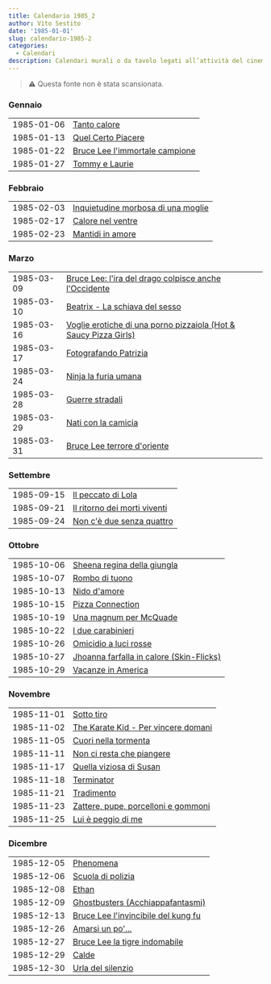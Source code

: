 ```yaml
---
title: Calendario 1985_2
author: Vito Sestito
date: '1985-01-01'
slug: calendario-1985-2
categories:
  - Calendari
description: Calendari murali o da tavolo legati all’attività del cinema. Indicano la data di proiezione e il titolo dei film, insieme agli incassi registrati.
---
```



> ⚠️ Questa fonte non è stata scansionata.





### Gennaio


|           |                               |
|:----------|:------------------------------|
|1985-01-06 |[Tanto calore](https://www.imdb.com/title/tt0210323/)|
|1985-01-13 |[Quel Certo Piacere](https://www.imdb.com/title/tt0218172/)|
|1985-01-22 |[Bruce Lee l'immortale campione](https://www.imdb.com/title/tt0165741/)|
|1985-01-27 |[Tommy e Laurie](https://www.imdb.com/title/tt0197022/)|

### Febbraio


|           |                                   |
|:----------|:----------------------------------|
|1985-02-03 |[Inquietudine morbosa di una moglie](https://www.imdb.com/title/tt1407301/)|
|1985-02-17 |[Calore nel ventre](https://www.imdb.com/title/tt0288704/)|
|1985-02-23 |[Mantidi in amore](https://www.imdb.com/title/tt0078821/)|

### Marzo


|           |                                                                 |
|:----------|:----------------------------------------------------------------|
|1985-03-09 |[Bruce Lee: l'ira del drago colpisce anche l'Occidente](https://www.imdb.com/title/tt0165117/)|
|1985-03-10 |[Beatrix - La schiava del sesso](https://www.imdb.com/title/tt0202818/)|
|1985-03-16 |[Voglie erotiche di una porno pizzaiola (Hot & Saucy Pizza Girls)](https://www.imdb.com/title/tt0127113/)|
|1985-03-17 |[Fotografando Patrizia](https://www.imdb.com/title/tt0089163/)   |
|1985-03-24 |[Ninja la furia umana](https://www.imdb.com/title/tt0086192/)    |
|1985-03-28 |[Guerre stradali](https://www.imdb.com/title/tt0084616/)         |
|1985-03-29 |[Nati con la camicia](https://www.imdb.com/title/tt0085601/)     |
|1985-03-31 |[Bruce Lee terrore d'oriente](https://www.imdb.com/title/tt0201175/)|

### Settembre


|           |                             |
|:----------|:----------------------------|
|1985-09-15 |[Il peccato di Lola](https://www.imdb.com/title/tt0089790/)|
|1985-09-21 |[Il ritorno dei morti viventi](https://www.imdb.com/title/tt0089907/)|
|1985-09-24 |[Non c'è due senza quattro](https://www.imdb.com/title/tt0087481/)|

### Ottobre


|           |                                         |
|:----------|:----------------------------------------|
|1985-10-06 |[Sheena regina della giungla](https://www.imdb.com/title/tt0088103/)|
|1985-10-07 |[Rombo di tuono](https://www.imdb.com/title/tt0087727/)|
|1985-10-13 |[Nido d'amore](https://www.imdb.com/title/tt0212259/)|
|1985-10-15 |[Pizza Connection](https://www.imdb.com/title/tt0089813/)|
|1985-10-19 |[Una magnum per McQuade](https://www.imdb.com/title/tt0085862/)|
|1985-10-22 |[I due carabinieri](https://www.imdb.com/title/tt0087181/)|
|1985-10-26 |[Omicidio a luci rosse](https://www.imdb.com/title/tt0086984/)|
|1985-10-27 |[Jhoanna farfalla in calore (Skin-Flicks)](https://www.imdb.com/title/tt0079913/)|
|1985-10-29 |[Vacanze in America](https://www.imdb.com/title/tt0090247/)|

### Novembre


|           |                                    |
|:----------|:-----------------------------------|
|1985-11-01 |[Sotto tiro](https://www.imdb.com/title/tt0086510/)|
|1985-11-02 |[The Karate Kid - Per vincere domani](https://www.imdb.com/title/tt0087538/)|
|1985-11-05 |[Cuori nella tormenta](https://www.imdb.com/title/tt0144155/)|
|1985-11-11 |[Non ci resta che piangere](https://www.imdb.com/title/tt0087814/)|
|1985-11-17 |[Quella viziosa di Susan](https://www.imdb.com/title/tt0206874/)|
|1985-11-18 |[Terminator](https://www.imdb.com/title/tt0088247/)|
|1985-11-21 |[Tradimento](https://www.imdb.com/title/tt0084812/)|
|1985-11-23 |[Zattere, pupe, porcelloni e gommoni](https://www.imdb.com/title/tt0088333/)|
|1985-11-25 |[Lui è peggio di me](https://www.imdb.com/title/tt0087653/)|

### Dicembre


|           |                                    |
|:----------|:-----------------------------------|
|1985-12-05 |[Phenomena](https://www.imdb.com/title/tt0087909/)|
|1985-12-06 |[Scuola di polizia](https://www.imdb.com/title/tt0087928/)|
|1985-12-08 |[Ethan](https://www.imdb.com/title/tt0303977/)|
|1985-12-09 |[Ghostbusters (Acchiappafantasmi)](https://www.imdb.com/title/tt0087332/)|
|1985-12-13 |[Bruce Lee l'invincibile del kung fu](https://www.imdb.com/title/tt0081216/)|
|1985-12-26 |[Amarsi un po'...](https://www.imdb.com/title/tt0086881/)|
|1985-12-27 |[Bruce Lee la tigre indomabile](https://www.imdb.com/title/tt0075167/)|
|1985-12-29 |[Calde](https://www.imdb.com/title/tt4290202/)|
|1985-12-30 |[Urla del silenzio](https://www.imdb.com/title/tt0087553/)|


